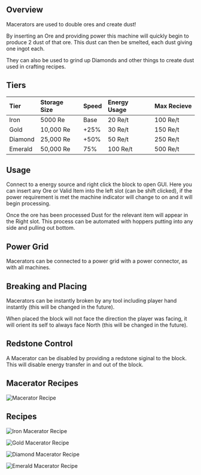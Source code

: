## Overview

Macerators are used to double ores and create dust!

By inserting an Ore and providing power this machine will quickly begin
to produce 2 dust of that ore. This dust can then be smelted, each dust
giving one ingot each.

They can also be used to grind up Diamonds and other things to create
dust used in crafting recipes.

## Tiers

| Tier    | Storage Size | Speed | Energy Usage | Max Recieve |
|:--------|:-------------|:------|:-------------|:------------|
| Iron    | 5000 Re      | Base  | 20 Re/t      | 100 Re/t    |
| Gold    | 10,000 Re    | +25%  | 30 Re/t      | 150 Re/t    |
| Diamond | 25,000 Re    | +50%  | 50 Re/t      | 250 Re/t    |
| Emerald | 50,000 Re    | 75%   | 100 Re/t     | 500 Re/t    |


## Usage

Connect to a energy source and right click the block to open GUI. Here
you can insert any Ore or Valid Item into the left slot (can be shift
clicked), if the power requirement is met the machine indicator will
change to on and it will begin processing.

Once the ore has been processed Dust for the relevant item will appear
in the Right slot. This process can be automated with hoppers putting
into any side and pulling out bottom.

## Power Grid

Macerators can be connected to a power grid with a power connector, as
with all machines.

## Breaking and Placing

Macerators can be instantly broken by any tool including player hand
instantly (this will be changed in the future).

When placed the block will not face the direction the player was facing,
it will orient its self to always face North (this will be changed in
the future).

## Redstone Control

A Macerator can be disabled by providing a redstone siginal to the
block. This will disable energy transfer in and out of the block.

## Macerator Recipes

![Macerator Recipe](/Website/assets/craftory-tech/crafting/MaceratorRecipes.png)

## Recipes

![Iron Macerator Recipe](/Website/assets/craftory-tech/crafting/iron_macerator.png)

![Gold Macerator Recipe](/Website/assets/craftory-tech/crafting/gold_macerator.png)

![Diamond Macerator Recipe](/Website/assets/craftory-tech/crafting/diamond_macerator.png)

![Emerald Macerator Recipe](/Website/assets/craftory-tech/crafting/emerald_macerator.png)

